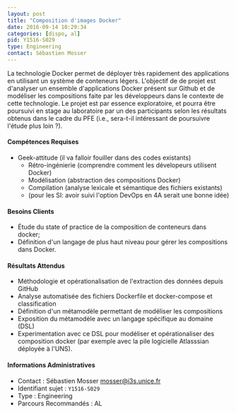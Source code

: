 ```yaml
---
layout: post
title: "Composition d'images Docker"
date: 2016-09-14 10:29:34
categories: [dispo, al]
pid: Y1516-S029
type: Engineering
contact: Sébastien Mosser
---
```

       
La technologie Docker permet de déployer très rapidement des applications en utilisant un système de conteneurs légers. L'objectif de de projet est d'analyser un ensemble d'applications Docker présent sur Github et de modéliser les compositions faite par les développeurs dans le contexte de cette technologie. Le projet est par essence exploratoire, et pourra être poursuivi en stage au laboratoire par un des participants selon les résultats obtenus dans le cadre du PFE (i.e., sera-t-il intéressant de poursuivre l'étude plus loin ?).

#### Compétences Requises
- Geek-attitude (il va falloir fouiller dans des codes existants)
  - Rétro-ingénierie (comprendre comment les dévelopeurs utilisent Docker) 
  - Modélisation (abstraction des compositions Docker)
  - Compilation (analyse lexicale et sémantique des fichiers existants)
  - (pour les SI: avoir suivi l'option DevOps en 4A serait une bonne idée)


#### Besoins Clients
  - Étude du state of practice de la composition de conteneurs dans docker;
  - Définition d'un langage de plus haut niveau pour gérer les compositions dans Docker.

#### Résultats Attendus
  - Méthodologie et opérationalisation de l'extraction des données depuis GitHub
  - Analyse automatisée des fichiers Dockerfile et docker-compose et classification
  - Définition d'un métamodèle permettant de modéliser les compositions
  - Exposition du métamodèle avec un langage spécifique au domaine (DSL)
  - Experimentation avec ce DSL pour modéliser et opérationaliser des composition docker (par exemple avec la pile logicielle Atlasssian déployée à l'UNS).

     

#### Informations Administratives
  * Contact : Sébastien Mosser <mosser@i3s.unice.fr>
  * Identifiant sujet : `Y1516-S029`
  * Type : Engineering
  * Parcours Recommandés : AL
     